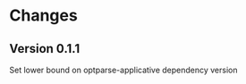Changes
=======

Version 0.1.1
-------------

Set lower bound on optparse-applicative dependency version
